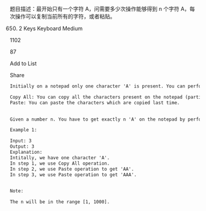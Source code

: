 题目描述：最开始只有一个字符 A，问需要多少次操作能够得到 n 个字符 A，每次操作可以复制当前所有的字符，或者粘贴。  
  
  
  
650. 2 Keys Keyboard
Medium

1102

87

Add to List

Share
```html
Initially on a notepad only one character 'A' is present. You can perform two operations on this notepad for each step:

Copy All: You can copy all the characters present on the notepad (partial copy is not allowed).
Paste: You can paste the characters which are copied last time.
 

Given a number n. You have to get exactly n 'A' on the notepad by performing the minimum number of steps permitted. Output the minimum number of steps to get n 'A'.

Example 1:

Input: 3
Output: 3
Explanation:
Intitally, we have one character 'A'.
In step 1, we use Copy All operation.
In step 2, we use Paste operation to get 'AA'.
In step 3, we use Paste operation to get 'AAA'.
 

Note:

The n will be in the range [1, 1000].
```